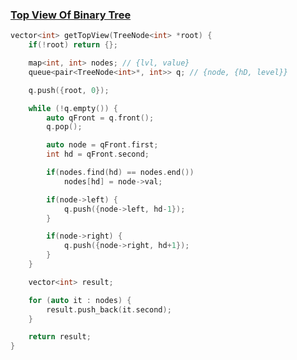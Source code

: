### [Top View Of Binary Tree](https://www.codingninjas.com/studio/problems/top-view-of-binary-tree_8230721?challengeSlug=striver-sde-challenge&leftPanelTab=0)

```cpp
vector<int> getTopView(TreeNode<int> *root) {
    if(!root) return {};

    map<int, int> nodes; // {lvl, value}
    queue<pair<TreeNode<int>*, int>> q; // {node, {hD, level}}

    q.push({root, 0});

    while (!q.empty()) {
        auto qFront = q.front();
        q.pop();

        auto node = qFront.first;
        int hd = qFront.second;

        if(nodes.find(hd) == nodes.end())
            nodes[hd] = node->val;

        if(node->left) {
            q.push({node->left, hd-1});
        }

        if(node->right) {
            q.push({node->right, hd+1});
        }
    }

    vector<int> result;

    for (auto it : nodes) {
        result.push_back(it.second);
    }

    return result;
}
```